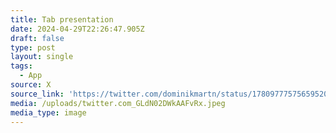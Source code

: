 ```yaml
---
title: Tab presentation
date: 2024-04-29T22:26:47.905Z
draft: false
type: post
layout: single
tags:
  - App
source: X
source_link: 'https://twitter.com/dominikmartn/status/1780977757565952005'
media: /uploads/twitter.com_GLdN02DWkAAFvRx.jpeg
media_type: image
---
```


